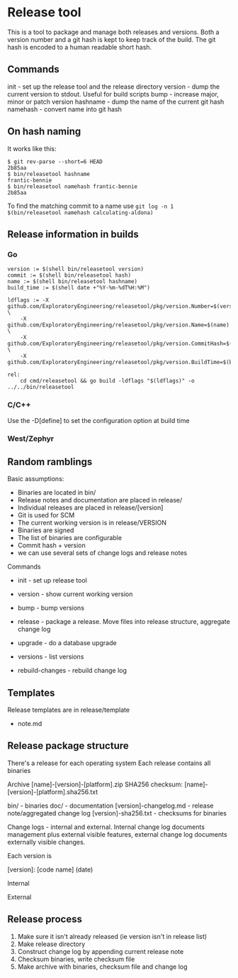 # Release tool

This is a tool to package and manage both releases and versions. Both a version
number and a git hash is kept to keep track of the build. The git hash is encoded
to a human readable short hash.

## Commands

init - set up the release tool and the release directory
version - dump the current version to stdout. Useful for build scripts
bump - increase major, minor or patch version
hashname - dump the name of the current git hash
namehash - convert name into git hash

## On hash naming

It works like this:

```shell
$ git rev-parse --short=6 HEAD
2b85aa
$ bin/releasetool hashname
frantic-bennie
$ bin/releasetool namehash frantic-bennie
2b85aa
```

To find the matching commit to a name use `git log -n 1 $(bin/releasetool namehash calculating-aldona)`

## Release information in builds

### Go

```make
version := $(shell bin/releasetool version)
commit := $(shell bin/releasetool hash)
name := $(shell bin/releasetool hashname)
build_time := $(shell date +"%Y-%m-%dT%H:%M")

ldflags := -X github.com/ExploratoryEngineering/releasetool/pkg/version.Number=$(version) \
    -X github.com/ExploratoryEngineering/releasetool/pkg/version.Name=$(name) \
    -X github.com/ExploratoryEngineering/releasetool/pkg/version.CommitHash=$(commit) \
    -X github.com/ExploratoryEngineering/releasetool/pkg/version.BuildTime=$(build_time)

rel:
    cd cmd/releasetool && go build -ldflags "$(ldflags)" -o ../../bin/releasetool
```

### C/C++

Use the -D[define] to set the configuration option at build time

### West/Zephyr

## Random ramblings

Basic assumptions:

* Binaries are located in bin/
* Release notes and documentation are placed in release/
* Individual releases are placed in release/[version]
* Git is used for SCM
* The current working version is in release/VERSION
* Binaries are signed
* The list of binaries are configurable
* Commit hash + version
* we can use several sets of change logs and release notes

Commands

* init - set up release tool
* version - show current working version

* bump - bump versions
* release - package a release. Move files into release structure, aggregate change log
* upgrade - do a database upgrade
* versions - list versions
* rebuild-changes - rebuild change log

## Templates

Release templates are in release/template

* note.md

## Release package structure

There's a release for each operating system
Each release contains all binaries

Archive [name]-[version]-[platform].zip
SHA256 checksum: [name]-[version]-[platform].sha256.txt

bin/ - binaries
doc/ - documentation
[version]-changelog.md - release note/aggregated change log
[version]-sha256.txt - checksums for binaries

Change logs - internal and external. Internal change log documents
management plus external visible features, external change log
documents externally visible changes.

Each version is

[version]: [code name] (date)

Internal

External

## Release process

1. Make sure it isn't already released (ie version isn't in release list)
1. Make release directory
1. Construct change log by appending current release note
1. Checksum binaries, write checksum file
1. Make archive with binaries, checksum file and change log
